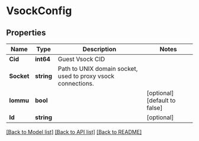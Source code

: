 # VsockConfig

## Properties

Name | Type | Description | Notes
------------ | ------------- | ------------- | -------------
**Cid** | **int64** | Guest Vsock CID |
**Socket** | **string** | Path to UNIX domain socket, used to proxy vsock connections. |
**Iommu** | **bool** |  | [optional] [default to false]
**Id** | **string** |  | [optional]

[[Back to Model list]](../README.md#documentation-for-models) [[Back to API list]](../README.md#documentation-for-api-endpoints) [[Back to README]](../README.md)


